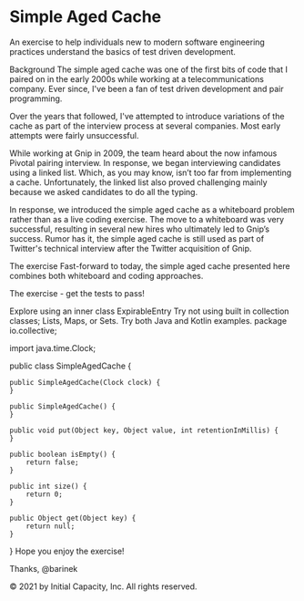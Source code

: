 # Simple Aged Cache
An exercise to help individuals new to modern software engineering practices understand the basics of test driven development.

Background
The simple aged cache was one of the first bits of code that I paired on in the early 2000s while working at a telecommunications company. Ever since, I've been a fan of test driven development and pair programming.

Over the years that followed, I've attempted to introduce variations of the cache as part of the interview process at several companies. Most early attempts were fairly unsuccessful.

While working at Gnip in 2009, the team heard about the now infamous Pivotal pairing interview. In response, we began interviewing candidates using a linked list. Which, as you may know, isn’t too far from implementing a cache. Unfortunately, the linked list also proved challenging mainly because we asked candidates to do all the typing.

In response, we introduced the simple aged cache as a whiteboard problem rather than as a live coding exercise. The move to a whiteboard was very successful, resulting in several new hires who ultimately led to Gnip’s success. Rumor has it, the simple aged cache is still used as part of Twitter's technical interview after the Twitter acquisition of Gnip.

The exercise
Fast-forward to today, the simple aged cache presented here combines both whiteboard and coding approaches.

The exercise - get the tests to pass!

Explore using an inner class ExpirableEntry
Try not using built in collection classes; Lists, Maps, or Sets.
Try both Java and Kotlin examples.
package io.collective;

import java.time.Clock;

public class SimpleAgedCache {

    public SimpleAgedCache(Clock clock) {
    }

    public SimpleAgedCache() {
    }

    public void put(Object key, Object value, int retentionInMillis) {
    }

    public boolean isEmpty() {
        return false;
    }

    public int size() {
        return 0;
    }

    public Object get(Object key) {
        return null;
    }
}
Hope you enjoy the exercise!

Thanks, @barinek

© 2021 by Initial Capacity, Inc. All rights reserved.
